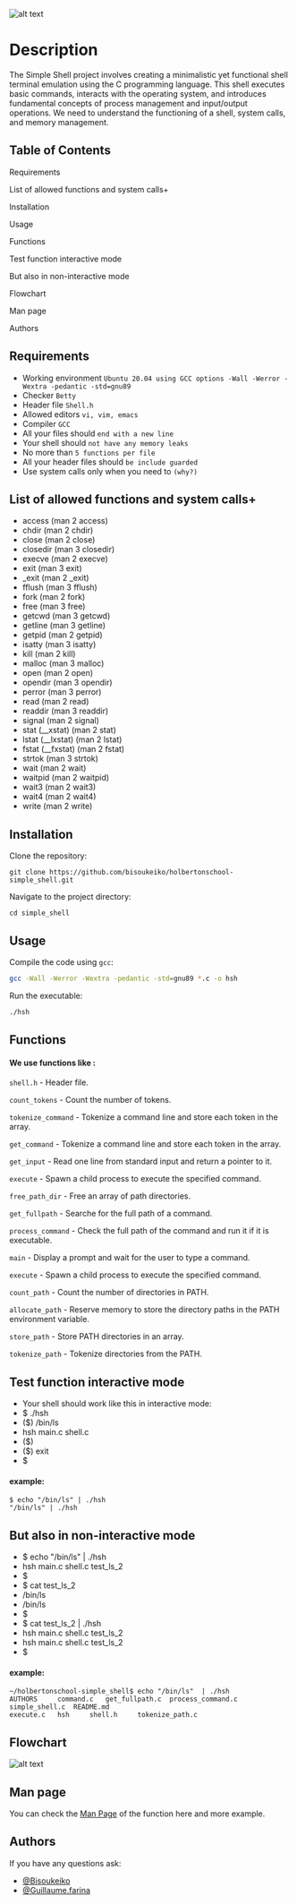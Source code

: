 
![alt text](https://github.com/bisoukeiko/holbertonschool-simple_shell/blob/main/the%20gates%20of%20shell.jpeg?raw=true)

# Description

The Simple Shell project involves creating a minimalistic yet functional shell terminal emulation using the C programming language. This shell executes basic commands, interacts with the operating system, and introduces fundamental concepts of process management and input/output operations. We need to understand the functioning of a shell, system calls, and memory management.


## Table of Contents

Requirements

List of allowed functions and system calls+

Installation

Usage

Functions

Test function interactive mode

But also in non-interactive mode

Flowchart

Man page

Authors


## Requirements

- Working environment `Ubuntu 20.04 using GCC options -Wall -Werror -Wextra -pedantic -std=gnu89`
- Checker `Betty`
- Header file `Shell.h`
- Allowed editors `vi, vim, emacs`
- Compiler `GCC`
- All your files should `end with a new line`
- Your shell should `not have any memory leaks`
- No more than `5 functions per file`
- All your header files should `be include guarded`
- Use system calls only when you need to `(why?)`
## List of allowed functions and system calls+

* access (man 2 access)
* chdir (man 2 chdir)
* close (man 2 close)
* closedir (man 3 closedir)
* execve (man 2 execve)
* exit (man 3 exit)
* _exit (man 2 _exit)
* fflush (man 3 fflush)
* fork (man 2 fork)
* free (man 3 free)
* getcwd (man 3 getcwd)
* getline (man 3 getline)
* getpid (man 2 getpid)
* isatty (man 3 isatty)
* kill (man 2 kill)
* malloc (man 3 malloc)
* open (man 2 open)
* opendir (man 3 opendir)
* perror (man 3 perror)
* read (man 2 read)
* readdir (man 3 readdir)
* signal (man 2 signal)
* stat (__xstat) (man 2 stat)
* lstat (__lxstat) (man 2 lstat)
* fstat (__fxstat) (man 2 fstat)
* strtok (man 3 strtok)
* wait (man 2 wait)
* waitpid (man 2 waitpid)
* wait3 (man 2 wait3)
* wait4 (man 2 wait4)
* write (man 2 write)
## Installation
Clone the repository:
 
```git clone https://github.com/bisoukeiko/holbertonschool-simple_shell.git```

Navigate to the project directory:

```cd simple_shell```

## Usage

Compile the code using `gcc`:

```bash
gcc -Wall -Werror -Wextra -pedantic -std=gnu89 *.c -o hsh
```

Run the executable:
```bash
./hsh
```
## Functions

#### We use functions like :

`shell.h` - Header file.

`count_tokens` - Count the number of tokens.

`tokenize_command` - Tokenize a command line and store each token in the array.

`get_command` - Tokenize a command line and store each token in the array.

`get_input` - Read one line from standard input and return a pointer to it.

`execute` - Spawn a child process to execute the specified command.

`free_path_dir` - Free an array of path directories.

`get_fullpath` - Searche for the full path of a command.

`process_command` - Check the full path of the command and run it if it is executable.

`main` - Display a prompt and wait for the user to type a command.

`execute` - Spawn a child process to execute the specified command.

`count_path` - Count the number of directories in PATH.

`allocate_path` - Reserve memory to store the directory paths in the PATH environment variable.

`store_path` - Store PATH directories in an array.

`tokenize_path` - Tokenize directories from the PATH.


## Test function interactive mode

- Your shell should work like this in interactive mode:
- $ ./hsh
- ($) /bin/ls
- hsh main.c shell.c
- ($)
- ($) exit
- $
#### example:
````
$ echo "/bin/ls" | ./hsh
"/bin/ls" | ./hsh
````
## But also in non-interactive mode

- $ echo "/bin/ls" | ./hsh
- hsh main.c shell.c test_ls_2
- $
- $ cat test_ls_2
- /bin/ls
- /bin/ls
- $
- $ cat test_ls_2 | ./hsh
- hsh main.c shell.c test_ls_2
- hsh main.c shell.c test_ls_2
- $

#### example:
````
~/holbertonschool-simple_shell$ echo "/bin/ls"  | ./hsh
AUTHORS     command.c   get_fullpath.c  process_command.c   simple_shell.c  README.md
execute.c   hsh     shell.h     tokenize_path.c
``````
## Flowchart

![alt text](https://github.com/bisoukeiko/holbertonschool-simple_shell/blob/main/Flowchart.png?raw=true)
## Man page

You can check the [Man Page](https://github.com/bisoukeiko/holbertonschool-simple_shell/blob/main/man_1_simple_shell) of the function here and more example.
## Authors

If you have any questions ask:

- [@Bisoukeiko](https://www.github.com/bisoukeiko)
- [@Guillaume.farina](https://www.github.com/guillaumefarina)
